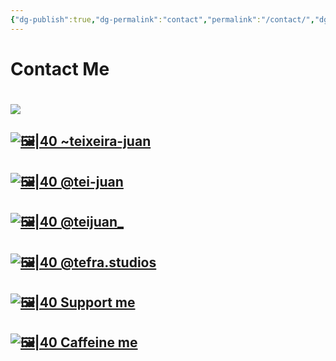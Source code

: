 ```yaml
---
{"dg-publish":true,"dg-permalink":"contact","permalink":"/contact/","dgHomeLink":true,"dgPassFrontmatter":false}
---
```



# Contact Me
[![](https://tei-juan.carrd.co/assets/images/image01.jpg?v=f588c7fa)](https://tei-juan.carrd.co/)
=

[![🖼|40](https://a.furaffinity.net/20220401/furaffinity.gif) ~teixeira-juan](https://www.furaffinity.net/user/teixeira-juan/)
---

[![🖼|40](https://a.furaffinity.net/20220401/deviant-art.gif) @tei-juan](https://www.deviantart.com/tei-juan)
---

[![🖼|40](https://a.furaffinity.net/20220401/twitter.gif) @teijuan\_](https://twitter.com/teijuan_)
---

[![🖼|40](https://a.furaffinity.net/20220401/instagramicon.gif) @tefra.studios](https://instagram.com/tefra.studios)
---

[![🖼|40](https://a.furaffinity.net/20220401/patreon.gif) Support me](https://patreon.com/teijuan)
---

[![🖼|40](https://a.furaffinity.net/20220401/ko-fi.gif) Caffeine me](https://ko-fi.com/teijuan)
---
